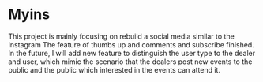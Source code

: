 # Myins

This project is mainly focusing on rebuild a social media similar to the Instagram
The feature of thumbs up and comments and subscribe finished.
In the future, I will add new feature to distinguish the user type to the dealer and user, which mimic the scenario that the dealers
post new events to the public and the public which interested in the events can attend it.
